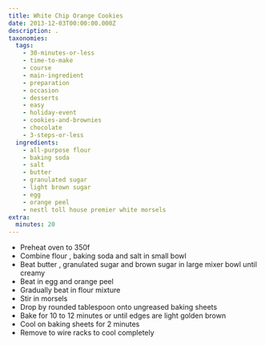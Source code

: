 ```yaml
---
title: White Chip Orange Cookies
date: 2013-12-03T00:00:00.000Z
description: .
taxonomies:
  tags:
    - 30-minutes-or-less
    - time-to-make
    - course
    - main-ingredient
    - preparation
    - occasion
    - desserts
    - easy
    - holiday-event
    - cookies-and-brownies
    - chocolate
    - 3-steps-or-less
  ingredients:
    - all-purpose flour
    - baking soda
    - salt
    - butter
    - granulated sugar
    - light brown sugar
    - egg
    - orange peel
    - nestl toll house premier white morsels
extra:
  minutes: 20
---
```

 - Preheat oven to 350f
 - Combine flour , baking soda and salt in small bowl
 - Beat butter , granulated sugar and brown sugar in large mixer bowl until creamy
 - Beat in egg and orange peel
 - Gradually beat in flour mixture
 - Stir in morsels
 - Drop by rounded tablespoon onto ungreased baking sheets
 - Bake for 10 to 12 minutes or until edges are light golden brown
 - Cool on baking sheets for 2 minutes
 - Remove to wire racks to cool completely
